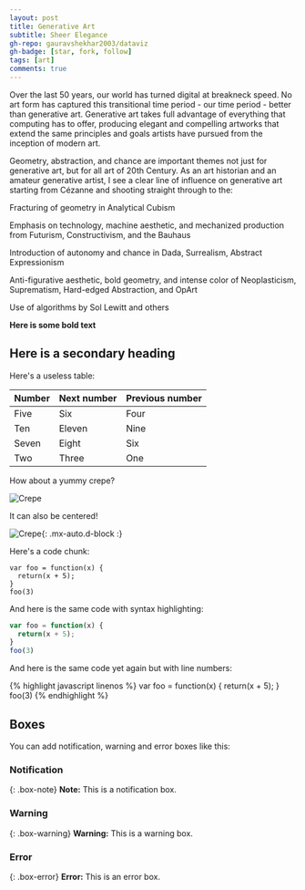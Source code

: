 ```yaml
---
layout: post
title: Generative Art
subtitle: Sheer Elegance
gh-repo: gauravshekhar2003/dataviz
gh-badge: [star, fork, follow]
tags: [art]
comments: true
---
```


Over the last 50 years, our world has turned digital at breakneck speed. No art form has captured this transitional time period - our time period - better than generative art. Generative art takes full advantage of everything that computing has to offer, producing elegant and compelling artworks that extend the same principles and goals artists have pursued from the inception of modern art.

Geometry, abstraction, and chance are important themes not just for generative art, but for all art of 20th Century. As an art historian and an amateur generative artist, I see a clear line of influence on generative art starting from Cézanne and shooting straight through to the:

Fracturing of geometry in Analytical Cubism

Emphasis on technology, machine aesthetic, and mechanized production from Futurism, Constructivism, and the Bauhaus

Introduction of autonomy and chance in Dada, Surrealism, Abstract Expressionism

Anti-figurative aesthetic, bold geometry, and intense color of Neoplasticism, Suprematism, Hard-edged Abstraction, and OpArt

Use of algorithms by Sol Lewitt and others

**Here is some bold text**

## Here is a secondary heading

Here's a useless table:

| Number | Next number | Previous number |
| :------ |:--- | :--- |
| Five | Six | Four |
| Ten | Eleven | Nine |
| Seven | Eight | Six |
| Two | Three | One |


How about a yummy crepe?

![Crepe](https://images.squarespace-cdn.com/content/v1/59413d96e6f2e1c6837c7ecd/1534210807777-2OCYP6ACY6YE4LHCJHEB/VVRRR%C2%A0-+Manolo+April%2C+2018?format=750w)

It can also be centered!

![Crepe](https://s3-media3.fl.yelpcdn.com/bphoto/cQ1Yoa75m2yUFFbY2xwuqw/348s.jpg){: .mx-auto.d-block :}

Here's a code chunk:

~~~
var foo = function(x) {
  return(x + 5);
}
foo(3)
~~~

And here is the same code with syntax highlighting:

```javascript
var foo = function(x) {
  return(x + 5);
}
foo(3)
```

And here is the same code yet again but with line numbers:

{% highlight javascript linenos %}
var foo = function(x) {
  return(x + 5);
}
foo(3)
{% endhighlight %}

## Boxes
You can add notification, warning and error boxes like this:

### Notification

{: .box-note}
**Note:** This is a notification box.

### Warning

{: .box-warning}
**Warning:** This is a warning box.

### Error

{: .box-error}
**Error:** This is an error box.
